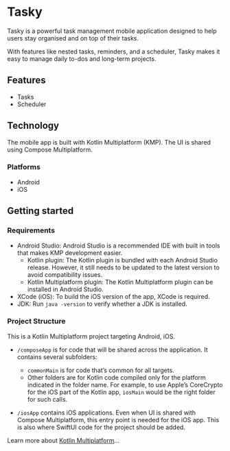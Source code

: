 # Tasky

Tasky is a powerful task management mobile application designed to help users stay organised and on top of their
tasks.

With features like nested tasks, reminders, and a scheduler, Tasky makes it easy to manage daily to-dos and
long-term projects.

## Features

- Tasks
- Scheduler

## Technology

The mobile app is built with Kotlin Multiplatform (KMP). The UI is shared using Compose Multiplatform.

### Platforms

- Android
- iOS

## Getting started

### Requirements

- Android Studio: Android Studio is a recommended IDE with built in tools that makes KMP development easier.
  - Kotlin plugin: The Kotlin plugin is bundled with each Android Studio release. However, it still needs to be
    updated to the latest version to avoid compatibility issues.
  - Kotlin Multiplatform plugin: The Kotlin Multiplatform plugin can be installed in Android Studio.
- XCode (iOS): To build the iOS version of the app, XCode is required.
- JDK: Run `java -version` to verify whether a JDK is installed.

### Project Structure

This is a Kotlin Multiplatform project targeting Android, iOS.

* `/composeApp` is for code that will be shared across the application.
  It contains several subfolders:
  - `commonMain` is for code that’s common for all targets.
  - Other folders are for Kotlin code compiled only for the platform indicated in the folder name.
    For example, to use Apple’s CoreCrypto for the iOS part of the Kotlin app, `iosMain` would be
    the right folder for such calls.

* `/iosApp` contains iOS applications. Even when UI is shared with Compose Multiplatform,
  this entry point is needed for the iOS app. This is also where SwiftUI code for the project should
  be added.

Learn more
about [Kotlin Multiplatform](https://www.jetbrains.com/help/kotlin-multiplatform-dev/get-started.html)…